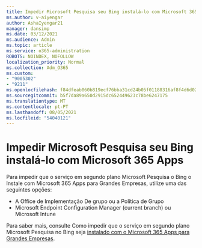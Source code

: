 ```yaml
---
title: Impedir Microsoft Pesquisa seu Bing instalá-lo com Microsoft 365 Apps
ms.author: v-aiyengar
author: AshaIyengar21
manager: dansimp
ms.date: 03/12/2021
ms.audience: Admin
ms.topic: article
ms.service: o365-administration
ROBOTS: NOINDEX, NOFOLLOW
localization_priority: Normal
ms.collection: Adm_O365
ms.custom:
- "9005302"
- "9211"
ms.openlocfilehash: f84dfeab060b819ecf76bba31cd24b05f01188316af8f4d6d02e205f8dd18b97
ms.sourcegitcommit: b5f7da89a650d2915dc652449623c78be6247175
ms.translationtype: MT
ms.contentlocale: pt-PT
ms.lasthandoff: 08/05/2021
ms.locfileid: "54040121"
---
```

# <a name="prevent-microsoft-search-in-bing-from-installing-with-microsoft-365-apps"></a>Impedir Microsoft Pesquisa seu Bing instalá-lo com Microsoft 365 Apps

Para impedir que o serviço em segundo plano Microsoft Pesquisa o Bing o Instale com Microsoft 365 Apps para Grandes Empresas, utilize uma das seguintes opções:

- A Office de Implementação De grupo ou a Política de Grupo
- Microsoft Endpoint Configuration Manager (current branch) ou Microsoft Intune

Para saber mais, consulte Como impedir que o serviço em segundo plano Microsoft Pesquisa no Bing seja [instalado com o Microsoft 365 Apps para Grandes Empresas](https://go.microsoft.com/fwlink/?linkid=2151946).
